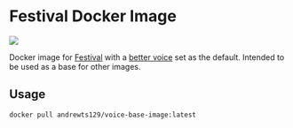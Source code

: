 # Festival Docker Image
[![](https://github.com/andrewts129/voice-base-image/workflows/Build/badge.svg)](https://github.com/andrewts129/voice-base-image/actions?query=workflow%3ABuild)

Docker image for [Festival](http://www.cstr.ed.ac.uk/projects/festival/) with a [better voice](http://www.festvox.org/cmu_arctic/dbs_awb.html) set as the default. Intended to be used as a base for other images.

## Usage
  
```docker pull andrewts129/voice-base-image:latest```
